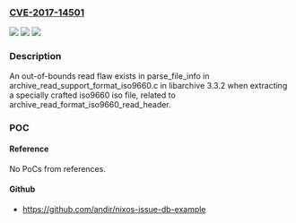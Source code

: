 ### [CVE-2017-14501](https://cve.mitre.org/cgi-bin/cvename.cgi?name=CVE-2017-14501)
![](https://img.shields.io/static/v1?label=Product&message=n%2Fa&color=blue)
![](https://img.shields.io/static/v1?label=Version&message=n%2Fa&color=blue)
![](https://img.shields.io/static/v1?label=Vulnerability&message=n%2Fa&color=brighgreen)

### Description

An out-of-bounds read flaw exists in parse_file_info in archive_read_support_format_iso9660.c in libarchive 3.3.2 when extracting a specially crafted iso9660 iso file, related to archive_read_format_iso9660_read_header.

### POC

#### Reference
No PoCs from references.

#### Github
- https://github.com/andir/nixos-issue-db-example

